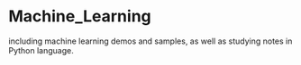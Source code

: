 # Machine_Learning
including machine learning demos and samples, as well as studying notes in Python language.

